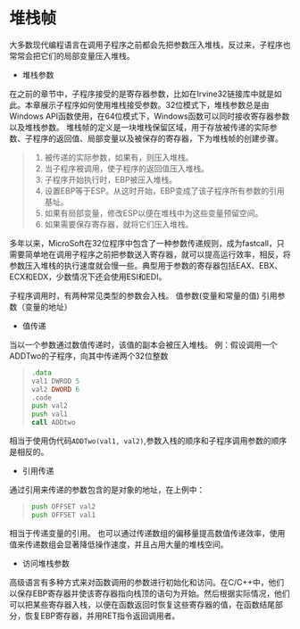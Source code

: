 # 堆栈帧

大多数现代编程语言在调用子程序之前都会先把参数压入堆栈，反过来，子程序也常常会把它们的局部变量压入堆栈。

* 堆栈参数

在之前的章节中，子程序接受的是寄存器参数，比如在Irvine32链接库中就是如此。本章展示子程序如何使用堆栈接受参数。32位模式下，堆栈参数总是由Windows API函数使用，在64位模式下，Windows函数可以同时接收寄存器参数以及堆栈参数。
堆栈帧的定义是一块堆栈保留区域，用于存放被传递的实际参数、子程序的返回值、局部变量以及被保存的寄存器，下为堆栈帧的创建步骤。

> 1. 被传递的实际参数，如果有，则压入堆栈。
> 2. 当子程序被调用，使子程序的返回值压入堆栈。
> 3. 子程序开始执行时，EBP被压入堆栈。
> 4. 设置EBP等于ESP。从这时开始，EBP变成了该子程序所有参数的引用基址。
> 5. 如果有局部变量，修改ESP以便在堆栈中为这些变量预留空间。
> 6. 如果需要保存寄存器，就将它们压入堆栈。

多年以来，MicroSoft在32位程序中包含了一种参数传递规则，成为fastcall，只需要简单地在调用子程序之前把参数送入寄存器，就可以提高运行效率，相反，将参数压入堆栈的执行速度就会慢一些。典型用于参数的寄存器包括EAX、EBX、ECX和EDX，少数情况下还会使用ESI和EDI。

子程序调用时，有两种常见类型的参数会入栈。
值参数(变量和常量的值)
引用参数（变量的地址）

* 值传递

当以一个参数通过数值传递时，该值的副本会被压入堆栈。
例：假设调用一个ADDTwo的子程序，向其中传递两个32位整数

> ```asm
> .data
> val1 DWROD 5
> val2 DWORD 6
> .code
> push val2
> push val1
> call ADDtwo
> ```

相当于使用伪代码`ADDTwo(val1, val2)`,参数入栈的顺序和子程序调用参数的顺序是相反的。

* 引用传递

通过引用来传递的参数包含的是对象的地址，在上例中：

> ```asm
> push OFFSET val2
> push OFFSET val1
> ```

相当于传递变量的引用。
也可以通过传递数组的偏移量提高数值传递效率，使用值来传递数组会显著降低操作速度，并且占用大量的堆栈空间。

* 访问堆栈参数

高级语言有多种方式来对函数调用的参数进行初始化和访问。在C/C++中，他们以保存EBP寄存器并使该寄存器指向栈顶的语句为开始。然后根据实际情况，他们可以把某些寄存器入栈，以便在函数返回时恢复这些寄存器的值，在函数结尾部分，恢复EBP寄存器，并用RET指令返回调用者。


